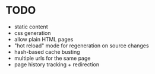 # TODO

* static content
* css generation
* allow plain HTML pages
* "hot reload" mode for regeneration on source changes
* hash-based cache busting
* multiple urls for the same page
* page history tracking + redirection
